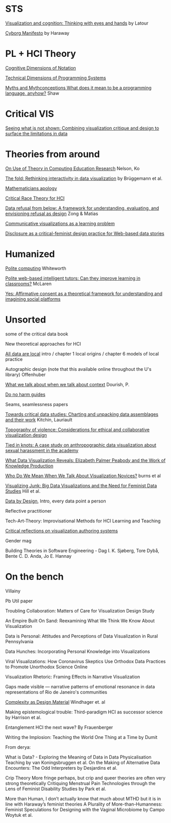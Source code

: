 # STS

[Visualization and cognition: Thinking with eyes and hands](<https://hci.ucsd.edu/10/readings/Latour(1986).pdf>) by Latour

[Cyborg Manifesto](https://usa.anarchistlibraries.net/library/donna-haraway-a-cyborg-manifesto) by Haraway

# PL + HCI Theory

[Cognitive Dimensions of Notation](https://www.cl.cam.ac.uk/~afb21/CognitiveDimensions/papers/Green1989.pdf)

[Technical Dimensions of Programming Systems](https://arxiv.org/abs/2302.10003)

[Myths and Mythconceptions What does it mean to be a programming language, anyhow?](https://dl.acm.org/doi/pdf/10.1145/3480947) Shaw

# Critical VIS

[Seeing what is not shown: Combining visualization critique and design to surface the limitations in data](https://www.jbe-platform.com/content/journals/10.1075/idj.22006.hen)

# Theories from around

[On Use of Theory in Computing Education Research](https://dl.acm.org/doi/abs/10.1145/3230977.3230992) Nelson, Ko

[The fold: Rethinking interactivity in data visualization](https://markjanbludau.de/Brueggemann2020_Fold.pdf) by Brüggemann et al.

[Mathematicians apology](https://www.cs.utexas.edu/~mitra/csSpring2024/cs309/Papers/A_Mathematicians_Apology.pdf)

[Critical Race Theory for HCI](https://dl.acm.org/doi/abs/10.1145/3313831.3376392)

[Data refusal from below: A framework for understanding, evaluating, and envisioning refusal as design](https://dl.acm.org/doi/full/10.1145/3630107) Zong & Matias

[Communicative visualizations as a learning problem](https://ieeexplore.ieee.org/abstract/document/9222102/)

[Disclosure as a critical-feminist design practice for Web-based data stories](https://firstmonday.org/ojs/index.php/fm/article/view/12712)

# Humanized

[Polite computing](https://www.tandfonline.com/doi/full/10.1080/01449290512331333700) Whiteworth

[Polite web-based intelligent tutors: Can they improve learning in classrooms?](https://www.sciencedirect.com/science/article/pii/S0360131510002824) McLaren

[Yes: Affirmative consent as a theoretical framework for understanding and imagining social platforms](https://dl.acm.org/doi/abs/10.1145/3411764.3445778)

# Unsorted

some of the critical data book

New theoretical approaches for HCI

[All data are local](https://direct.mit.edu/books/book-pdf/2257207/book_9780262352215.pdf) intro / chapter 1 local origins / chapter 6 models of local practice

Autographic design (note that this available online throughout the U's library) Offenhuber

[What we talk about when we talk about context](https://doi.org/10.1007/s00779-003-0253-8) Dourish, P.

[Do no harm guides](https://www.urban.org/research/publication/do-no-harm-guide-applying-equity-awareness-data-visualization)

Seams, seamlessness papers

[Towards critical data studies: Charting and unpacking data assemblages and their work](https://papers.ssrn.com/sol3/papers.cfm?Abstract_id=2474112) Kitchin, Lauriault

[Topography of violence: Considerations for ethical and collaborative visualization design](https://onlinelibrary.wiley.com/doi/abs/10.1111/cgf.14285)

[Tied in knots: A case study on anthropographic data visualization about sexual harassment in the academy](https://ieeexplore.ieee.org/abstract/document/9307965)

[What Data Visualization Reveals: Elizabeth Palmer Peabody and the Work of Knowledge Production](https://hdsr.mitpress.mit.edu/pub/oraonikr)

[Who Do We Mean When We Talk About Visualization Novices?](https://dl.acm.org/doi/abs/10.1145/3544548.3581524) burns et al

[Visualizing Junk: Big Data Visualizations and the Need for Feminist Data Studies](https://journals.sagepub.com/doi/pdf/10.1177/0196859916666041) Hill et al.

[Data by Design](https://dataxdesign.io/), Intro, every data point a person

Reflective practitioner

Tech-Art-Theory: Improvisational Methods for HCI Learning and Teaching

[Critical reflections on visualization authoring systems](https://ieeexplore.ieee.org/abstract/document/8807226/)

Gender mag

Building Theories in Software Engineering - Dag I. K. Sjøberg, Tore Dybå, Bente C. D. Anda, Jo E. Hannay

# On the bench

Villainy

Pb Util paper

Troubling Collaboration: Matters of Care for Visualization Design Study

An Empire Built On Sand: Reexamining What We Think We Know About Visualization

Data is Personal: Attitudes and Perceptions of Data Visualization in Rural Pennsylvania

Data Hunches: Incorporating Personal Knowledge into Visualizations

Viral Visualizations: How Coronavirus Skeptics Use Orthodox Data Practices to Promote Unorthodox Science Online

Visualization Rhetoric: Framing Effects in Narrative Visualization

Gaps made visible — narrative patterns of emotional resonance in data representations of Rio de Janeiro's communities

[Complexity as Design Material](https://arxiv.org/abs/2409.07465) Windhager et. al

Making epistemological trouble: Third-paradigm HCI as successor science by Harrison et al.

Entanglement HCI the next wave? By Frauenberger

Writing the Implosion: Teaching the World One Thing at a Time by Dumit

From derya:

What is Data? - Exploring the Meaning of Data in Data Physicalisation Teaching by van Koningsbruggen et al.
On the Making of Alternative Data Encounters: The Odd Interpreters by Desjardins et al.

Crip Theory More fringe perhaps, but crip and queer theories are often very strong theoretically
Critiquing Menstrual Pain Technologies through the Lens of Feminist Disability Studies by Park et al.

More than Human, I don’t actually know that much about MTHD but it is in line with Haraway’s feminist theories
A Plurality of More-than-Humanness: Feminist Speculations for Designing with the Vaginal Microbiome by Campo Woytuk et al.
